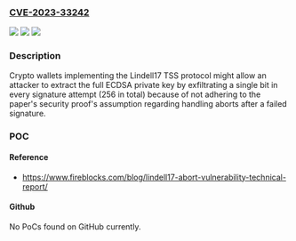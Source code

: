 ### [CVE-2023-33242](https://cve.mitre.org/cgi-bin/cvename.cgi?name=CVE-2023-33242)
![](https://img.shields.io/static/v1?label=Product&message=Wallet&color=blue)
![](https://img.shields.io/static/v1?label=Version&message=%3D%2017%20&color=brighgreen)
![](https://img.shields.io/static/v1?label=Vulnerability&message=Private%20Key%20Exfiltration&color=brighgreen)

### Description

Crypto wallets implementing the Lindell17 TSS protocol might allow an attacker to extract the full ECDSA private key by exfiltrating a single bit in every signature attempt (256 in total) because of not adhering to the paper's security proof's assumption regarding handling aborts after a failed signature.

### POC

#### Reference
- https://www.fireblocks.com/blog/lindell17-abort-vulnerability-technical-report/

#### Github
No PoCs found on GitHub currently.

